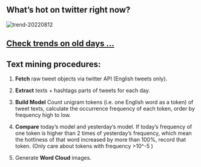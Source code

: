 ## What’s hot on twitter right now?

![trend-20220812][wordcloud]

[wordcloud]: https://raw.githubusercontent.com/xdqc/tweet-trend-everyday/master/word-cloud/trend-20220812.png?token=AF5V4P7ADR6KQBZ4CEDTNIK6AXRMU "trend-20220812"

## [Check trends on old days ...](https://github.com/xdqc/tweet-trend-everyday/tree/master/word-cloud)

## Text mining procedures:

1. **Fetch** raw tweet objects via twitter API (English tweets only).

2. **Extract** texts + hashtags parts of tweets for each day.

3. **Build Model** Count unigram tokens (i.e. one English word as a token) of tweet texts, calculate the occurrence frequency of each token, order by frequency high to low.

4. **Compare** today’s model and yesterday’s model. If today’s frequency of one token is higher than 2 times of yesterday’s frequency, which mean the hottiness of that word increased by more than 100%, record that token. (Only care about tokens with frequency >10^-5 )

5. Generate **Word Cloud** images.
